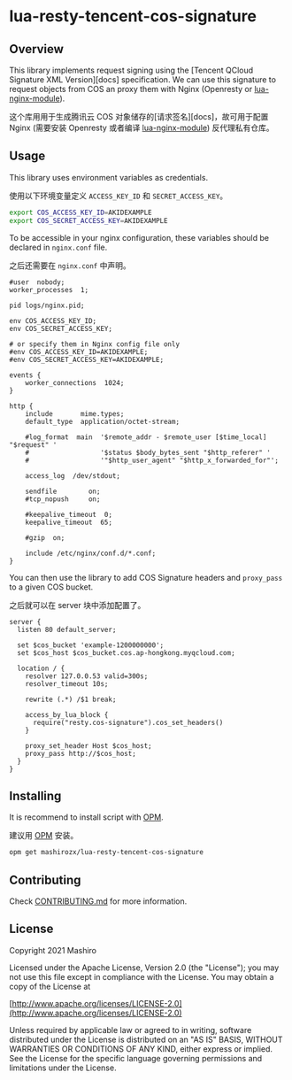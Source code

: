# lua-resty-tencent-cos-signature


## Overview

This library implements request signing using the [Tencent QCloud Signature XML
Version][docs] specification. We can use this signature to request objects from
COS an proxy them with Nginx (Openresty or [lua-nginx-module](https://github.com/openresty/lua-nginx-module)).

这个库用用于生成腾讯云 COS 对象储存的[请求签名][docs]，故可用于配置 Nginx (需要安装
Openresty 或者编译 [lua-nginx-module](https://github.com/openresty/lua-nginx-module))
反代理私有仓库。

## Usage

This library uses environment variables as credentials.

使用以下环境变量定义 `ACCESS_KEY_ID` 和 `SECRET_ACCESS_KEY`。

```bash
export COS_ACCESS_KEY_ID=AKIDEXAMPLE
export COS_SECRET_ACCESS_KEY=AKIDEXAMPLE
```

To be accessible in your nginx configuration, these variables should be
declared in `nginx.conf` file.

之后还需要在 `nginx.conf` 中声明。

```nginx
#user  nobody;
worker_processes  1;

pid logs/nginx.pid;

env COS_ACCESS_KEY_ID;
env COS_SECRET_ACCESS_KEY;

# or specify them in Nginx config file only
#env COS_ACCESS_KEY_ID=AKIDEXAMPLE;
#env COS_SECRET_ACCESS_KEY=AKIDEXAMPLE;

events {
    worker_connections  1024;
}

http {
    include       mime.types;
    default_type  application/octet-stream;

    #log_format  main  '$remote_addr - $remote_user [$time_local] "$request" '
    #                  '$status $body_bytes_sent "$http_referer" '
    #                  '"$http_user_agent" "$http_x_forwarded_for"';

    access_log  /dev/stdout;

    sendfile        on;
    #tcp_nopush     on;

    #keepalive_timeout  0;
    keepalive_timeout  65;

    #gzip  on;

    include /etc/nginx/conf.d/*.conf;
}
```

You can then use the library to add COS Signature headers and `proxy_pass` to a
given COS bucket.

之后就可以在 server 块中添加配置了。

```nginx
server {
  listen 80 default_server;

  set $cos_bucket 'example-1200000000';
  set $cos_host $cos_bucket.cos.ap-hongkong.myqcloud.com;

  location / {
    resolver 127.0.0.53 valid=300s;
    resolver_timeout 10s;

    rewrite (.*) /$1 break;

    access_by_lua_block {
      require("resty.cos-signature").cos_set_headers()
    }

    proxy_set_header Host $cos_host;
    proxy_pass http://$cos_host;
  }
}
```

## Installing

It is recommend to install script with [OPM](https://opm.openresty.org/).

建议用 [OPM](https://opm.openresty.org/) 安装。

```bash
opm get mashirozx/lua-resty-tencent-cos-signature
```

## Contributing

Check [CONTRIBUTING.md](CONTRIBUTING.md) for more information.

## License

Copyright 2021 Mashiro

Licensed under the Apache License, Version 2.0 (the "License");
you may not use this file except in compliance with the License.
You may obtain a copy of the License at

  [http://www.apache.org/licenses/LICENSE-2.0](http://www.apache.org/licenses/LICENSE-2.0)

Unless required by applicable law or agreed to in writing, software
distributed under the License is distributed on an "AS IS" BASIS,
WITHOUT WARRANTIES OR CONDITIONS OF ANY KIND, either express or implied.
See the License for the specific language governing permissions and
limitations under the License.

